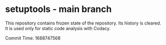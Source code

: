 # setuptools - main branch

This repository contains frozen state of the repository.
Its history is cleared. It is used only for static code
analysis with Codacy.

Commit Time: 1688747568